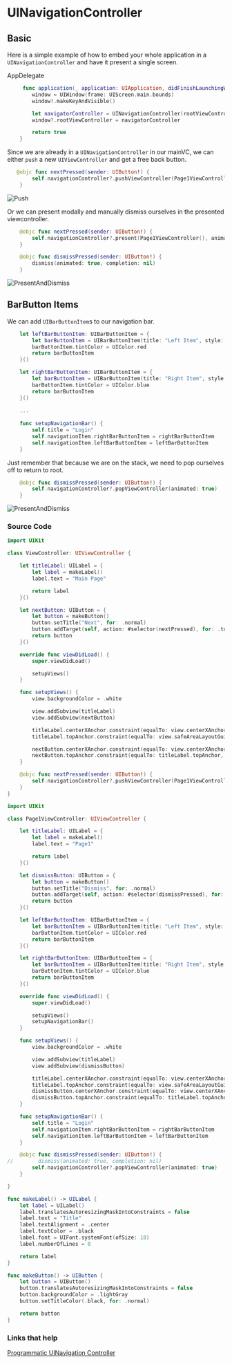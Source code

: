 # UINavigationController

## Basic

Here is a simple example of how to embed your whole application in a `UINavigationController` and have it present a single screen.

AppDelegate

```swift
     func application(_ application: UIApplication, didFinishLaunchingWithOptions launchOptions: [UIApplication.LaunchOptionsKey: Any]?) -> Bool {
        window = UIWindow(frame: UIScreen.main.bounds)
        window?.makeKeyAndVisible()

        let navigatorController = UINavigationController(rootViewController: ViewController())
        window?.rootViewController = navigatorController

        return true
    }
```

Since we are already in a `UINavigationController` in our mainVC, we can either `push` a new `UIViewController` and get a free back button.

```swift
   @objc func nextPressed(sender: UIButton!) {
        self.navigationController?.pushViewController(Page1ViewController(), animated: true)
    }
```

![Push](https://github.com/jrasmusson/ios-starter-kit/blob/master/basics/UINavigationController/images/push.gif)

Or we can present modally and manually dismiss ourselves in the presented viewcontroller.

```swift
    @objc func nextPressed(sender: UIButton!) {
        self.navigationController?.present(Page1ViewController(), animated: true)
    }
```

```swift
    @objc func dismissPressed(sender: UIButton!) {
        dismiss(animated: true, completion: nil)
    }
```

![PresentAndDismiss](https://github.com/jrasmusson/ios-starter-kit/blob/master/basics/UINavigationController/images/dismiss.gif)

## BarButton Items

We can add `UIBarButtonItem`s to our navigation bar.

```swift
    let leftBarButtonItem: UIBarButtonItem = {
        let barButtonItem = UIBarButtonItem(title: "Left Item", style: .plain, target: self, action: nil)
        barButtonItem.tintColor = UIColor.red
        return barButtonItem
    }()

    let rightBarButtonItem: UIBarButtonItem = {
        let barButtonItem = UIBarButtonItem(title: "Right Item", style: .plain, target: self, action: nil)
        barButtonItem.tintColor = UIColor.blue
        return barButtonItem
    }()
    
    ...
    
    func setupNavigationBar() {
        self.title = "Login"
        self.navigationItem.rightBarButtonItem = rightBarButtonItem
        self.navigationItem.leftBarButtonItem = leftBarButtonItem
    }

```

Just remember that because we are on the stack, we need to pop ourselves off to return to root.

```swift
    @objc func dismissPressed(sender: UIButton!) {
        self.navigationController?.popViewController(animated: true)
    }
```

![PresentAndDismiss](https://github.com/jrasmusson/ios-starter-kit/blob/master/basics/UINavigationController/images/pop.gif)

### Source Code

```swift
import UIKit

class ViewController: UIViewController {

    let titleLabel: UILabel = {
        let label = makeLabel()
        label.text = "Main Page"

        return label
    }()

    let nextButton: UIButton = {
        let button = makeButton()
        button.setTitle("Next", for: .normal)
        button.addTarget(self, action: #selector(nextPressed), for: .touchUpInside)
        return button
    }()

    override func viewDidLoad() {
        super.viewDidLoad()

        setupViews()
    }

    func setupViews() {
        view.backgroundColor = .white

        view.addSubview(titleLabel)
        view.addSubview(nextButton)

        titleLabel.centerXAnchor.constraint(equalTo: view.centerXAnchor).isActive = true
        titleLabel.topAnchor.constraint(equalTo: view.safeAreaLayoutGuide.topAnchor, constant: 20).isActive = true

        nextButton.centerXAnchor.constraint(equalTo: view.centerXAnchor).isActive = true
        nextButton.topAnchor.constraint(equalTo: titleLabel.topAnchor, constant: 20).isActive = true
    }

    @objc func nextPressed(sender: UIButton!) {
        self.navigationController?.pushViewController(Page1ViewController(), animated: true)
    }
}
```

```swift
import UIKit

class Page1ViewController: UIViewController {

    let titleLabel: UILabel = {
        let label = makeLabel()
        label.text = "Page1"

        return label
    }()

    let dismissButton: UIButton = {
        let button = makeButton()
        button.setTitle("Dismiss", for: .normal)
        button.addTarget(self, action: #selector(dismissPressed), for: .touchUpInside)
        return button
    }()

    let leftBarButtonItem: UIBarButtonItem = {
        let barButtonItem = UIBarButtonItem(title: "Left Item", style: .plain, target: self, action: nil)
        barButtonItem.tintColor = UIColor.red
        return barButtonItem
    }()

    let rightBarButtonItem: UIBarButtonItem = {
        let barButtonItem = UIBarButtonItem(title: "Right Item", style: .plain, target: self, action: nil)
        barButtonItem.tintColor = UIColor.blue
        return barButtonItem
    }()

    override func viewDidLoad() {
        super.viewDidLoad()

        setupViews()
        setupNavigationBar()
    }

    func setupViews() {
        view.backgroundColor = .white

        view.addSubview(titleLabel)
        view.addSubview(dismissButton)

        titleLabel.centerXAnchor.constraint(equalTo: view.centerXAnchor).isActive = true
        titleLabel.topAnchor.constraint(equalTo: view.safeAreaLayoutGuide.topAnchor, constant: 20).isActive = true
        dismissButton.centerXAnchor.constraint(equalTo: view.centerXAnchor).isActive = true
        dismissButton.topAnchor.constraint(equalTo: titleLabel.topAnchor, constant: 20).isActive = true
    }

    func setupNavigationBar() {
        self.title = "Login"
        self.navigationItem.rightBarButtonItem = rightBarButtonItem
        self.navigationItem.leftBarButtonItem = leftBarButtonItem
    }

    @objc func dismissPressed(sender: UIButton!) {
//        dismiss(animated: true, completion: nil)
        self.navigationController?.popViewController(animated: true)
    }

}

func makeLabel() -> UILabel {
    let label = UILabel()
    label.translatesAutoresizingMaskIntoConstraints = false
    label.text = "Title"
    label.textAlignment = .center
    label.textColor = .black
    label.font = UIFont.systemFont(ofSize: 18)
    label.numberOfLines = 0

    return label
}

func makeButton() -> UIButton {
    let button = UIButton()
    button.translatesAutoresizingMaskIntoConstraints = false
    button.backgroundColor = .lightGray
    button.setTitleColor(.black, for: .normal)

    return button
}
```

### Links that help

[Programmatic UINavigation Controller](https://medium.com/whoknows-swift/swift-the-hierarchy-of-uinavigationcontroller-programmatically-91631990f495)
